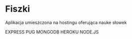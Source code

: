 # Fiszki
Aplikacja umieszczona na hostingu oferująca nauke słowek

EXPRESS
PUG
MONGODB
HEROKU
NODE.JS
